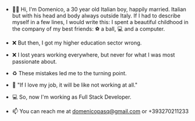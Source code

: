 - 👋🏻 Hi, I'm Domenico, a 30 year old Italian boy, happily married.
Italian but with his head and body always outside Italy.
If I had to describe myself in a few lines, I would write this:
I spent a beautiful childhood in the company of my best friends: ⚽️ a ball, 💻 and a computer.

- ❌ But then, I got my higher education sector wrong.
- ❌ I lost years working everywhere, but never for what I was most passionate about.
- ♻️ These mistakes led me to the turning point.
- 💙 "If I love my job, it will be like not working at all."
- 💻 So, now I'm working as Full Stack Developer.

- 📫 You can reach me at domenicopasq@gmail.com or +393270211233

